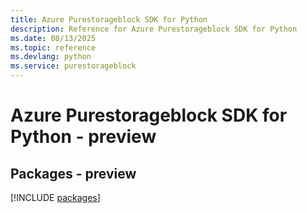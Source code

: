 ```yaml
---
title: Azure Purestorageblock SDK for Python
description: Reference for Azure Purestorageblock SDK for Python
ms.date: 08/13/2025
ms.topic: reference
ms.devlang: python
ms.service: purestorageblock
---
```

# Azure Purestorageblock SDK for Python - preview
## Packages - preview
[!INCLUDE [packages](purestorageblock-index.md)]